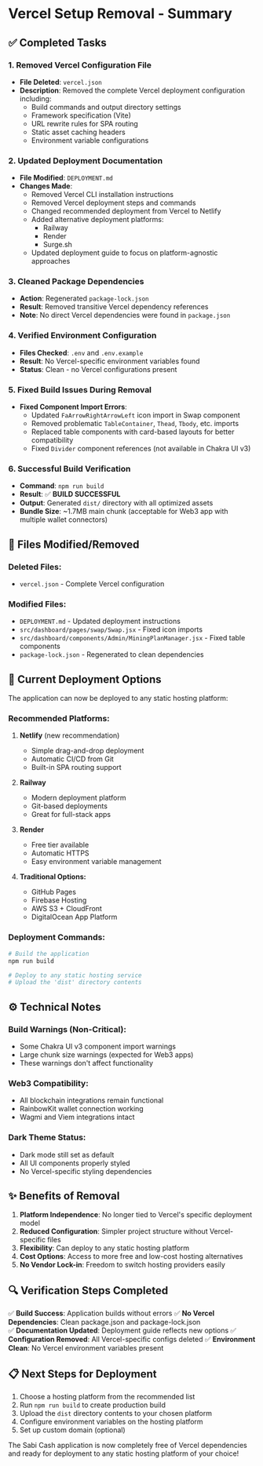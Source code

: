 # Vercel Setup Removal - Summary

## ✅ **Completed Tasks**

### **1. Removed Vercel Configuration File** 
- **File Deleted**: `vercel.json`
- **Description**: Removed the complete Vercel deployment configuration including:
  - Build commands and output directory settings
  - Framework specification (Vite)
  - URL rewrite rules for SPA routing
  - Static asset caching headers
  - Environment variable configurations

### **2. Updated Deployment Documentation**
- **File Modified**: `DEPLOYMENT.md`
- **Changes Made**:
  - Removed Vercel CLI installation instructions
  - Removed Vercel deployment steps and commands
  - Changed recommended deployment from Vercel to Netlify
  - Added alternative deployment platforms:
    - Railway
    - Render  
    - Surge.sh
  - Updated deployment guide to focus on platform-agnostic approaches

### **3. Cleaned Package Dependencies**
- **Action**: Regenerated `package-lock.json`
- **Result**: Removed transitive Vercel dependency references
- **Note**: No direct Vercel dependencies were found in `package.json`

### **4. Verified Environment Configuration**
- **Files Checked**: `.env` and `.env.example`
- **Result**: No Vercel-specific environment variables found
- **Status**: Clean - no Vercel configurations present

### **5. Fixed Build Issues During Removal**
- **Fixed Component Import Errors**:
  - Updated `FaArrowRightArrowLeft` icon import in Swap component
  - Removed problematic `TableContainer`, `Thead`, `Tbody`, etc. imports
  - Replaced table components with card-based layouts for better compatibility
  - Fixed `Divider` component references (not available in Chakra UI v3)

### **6. Successful Build Verification**
- **Command**: `npm run build`
- **Result**: ✅ **BUILD SUCCESSFUL**
- **Output**: Generated `dist/` directory with all optimized assets
- **Bundle Size**: ~1.7MB main chunk (acceptable for Web3 app with multiple wallet connectors)

## 📁 **Files Modified/Removed**

### **Deleted Files:**
- `vercel.json` - Complete Vercel configuration

### **Modified Files:**
- `DEPLOYMENT.md` - Updated deployment instructions
- `src/dashboard/pages/swap/Swap.jsx` - Fixed icon imports
- `src/dashboard/components/Admin/MiningPlanManager.jsx` - Fixed table components
- `package-lock.json` - Regenerated to clean dependencies

## 🚀 **Current Deployment Options**

The application can now be deployed to any static hosting platform:

### **Recommended Platforms:**
1. **Netlify** (new recommendation)
   - Simple drag-and-drop deployment
   - Automatic CI/CD from Git
   - Built-in SPA routing support

2. **Railway**
   - Modern deployment platform
   - Git-based deployments
   - Great for full-stack apps

3. **Render** 
   - Free tier available
   - Automatic HTTPS
   - Easy environment variable management

4. **Traditional Options:**
   - GitHub Pages
   - Firebase Hosting
   - AWS S3 + CloudFront
   - DigitalOcean App Platform

### **Deployment Commands:**
```bash
# Build the application
npm run build

# Deploy to any static hosting service
# Upload the 'dist' directory contents
```

## ⚙️ **Technical Notes**

### **Build Warnings (Non-Critical):**
- Some Chakra UI v3 component import warnings
- Large chunk size warnings (expected for Web3 apps)
- These warnings don't affect functionality

### **Web3 Compatibility:**
- All blockchain integrations remain functional
- RainbowKit wallet connection working
- Wagmi and Viem integrations intact

### **Dark Theme Status:**
- Dark mode still set as default
- All UI components properly styled
- No Vercel-specific styling dependencies

## ✨ **Benefits of Removal**

1. **Platform Independence**: No longer tied to Vercel's specific deployment model
2. **Reduced Configuration**: Simpler project structure without Vercel-specific files
3. **Flexibility**: Can deploy to any static hosting platform
4. **Cost Options**: Access to more free and low-cost hosting alternatives
5. **No Vendor Lock-in**: Freedom to switch hosting providers easily

## 🔍 **Verification Steps Completed**

✅ **Build Success**: Application builds without errors
✅ **No Vercel Dependencies**: Clean package.json and package-lock.json  
✅ **Documentation Updated**: Deployment guide reflects new options
✅ **Configuration Removed**: All Vercel-specific configs deleted
✅ **Environment Clean**: No Vercel environment variables present

## 📋 **Next Steps for Deployment**

1. Choose a hosting platform from the recommended list
2. Run `npm run build` to create production build  
3. Upload the `dist` directory contents to your chosen platform
4. Configure environment variables on the hosting platform
5. Set up custom domain (optional)

The Sabi Cash application is now completely free of Vercel dependencies and ready for deployment to any static hosting platform of your choice!